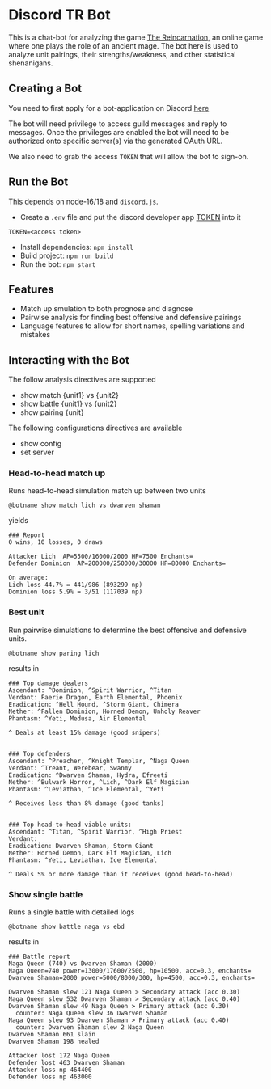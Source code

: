 # Discord TR Bot
This is a chat-bot for analyzing the game [The Reincarnation](https://www.the-reincarnation.com/about.php), an online game where one plays the role of an ancient mage. The bot here is used to analyze unit pairings, their strengths/weakness, and other statistical shenanigans.


## Creating a Bot
You need to first apply for a bot-application on Discord [here](https://discord.com/developers/applications)

The bot will need privilege to access guild messages and reply to messages. Once the privileges are enabled the bot will need to be authorized onto specific server(s) via the generated OAuth URL.

We also need to grab the access `TOKEN` that will allow the bot to sign-on.

## Run the Bot
This depends on node-16/18 and `discord.js`. 
- Create a `.env` file and put the discord developer app [TOKEN](https://discordjs.guide/preparations/setting-up-a-bot-application.html#what-is-a-token-anyway) into it

```
TOKEN=<access token>
```

- Install dependencies: `npm install`
- Build project: `npm run build`
- Run the bot: `npm start`

## Features
- Match up smulation to both prognose and diagnose 
- Pairwise analysis for finding best offensive and defensive pairings
- Language features to allow for short names, spelling variations and mistakes


## Interacting with the Bot
The follow analysis directives are supported
- show match {unit1} vs {unit2}
- show battle {unit1} vs {unit2}
- show pairing {unit}

The following configurations directives are available
- show config
- set server


### Head-to-head match up
Runs head-to-head simulation match up between two units

```
@botname show match lich vs dwarven shaman
```

yields

```
### Report
0 wins, 10 losses, 0 draws

Attacker Lich  AP=5500/16000/2000 HP=7500 Enchants=
Defender Dominion  AP=200000/250000/30000 HP=80000 Enchants=

On average:
Lich loss 44.7% = 441/986 (893299 np)
Dominion loss 5.9% = 3/51 (117039 np)
```


### Best unit
Run pairwise simulations to determine the best offensive and defensive units.

```
@botname show paring lich
```

results in

```
### Top damage dealers 
Ascendant: ^Dominion, ^Spirit Warrior, ^Titan
Verdant: Faerie Dragon, Earth Elemental, Phoenix
Eradication: ^Hell Hound, ^Storm Giant, Chimera
Nether: ^Fallen Dominion, Horned Demon, Unholy Reaver
Phantasm: ^Yeti, Medusa, Air Elemental

^ Deals at least 15% damage (good snipers)


### Top defenders 
Ascendant: ^Preacher, ^Knight Templar, ^Naga Queen
Verdant: ^Treant, Werebear, Swanmy
Eradication: ^Dwarven Shaman, Hydra, Efreeti
Nether: ^Bulwark Horror, ^Lich, ^Dark Elf Magician
Phantasm: ^Leviathan, ^Ice Elemental, ^Yeti

^ Receives less than 8% damage (good tanks)


### Top head-to-head viable units:
Ascendant: ^Titan, ^Spirit Warrior, ^High Priest
Verdant: 
Eradication: Dwarven Shaman, Storm Giant
Nether: Horned Demon, Dark Elf Magician, Lich
Phantasm: ^Yeti, Leviathan, Ice Elemental

^ Deals 5% or more damage than it receives (good head-to-head)
```


### Show single battle
Runs a single battle with detailed logs

```
@botname show battle naga vs ebd
```

results in

```
### Battle report 
Naga Queen (740) vs Dwarven Shaman (2000)
Naga Queen=740 power=13000/17600/2500, hp=10500, acc=0.3, enchants=
Dwarven Shaman=2000 power=5000/8000/300, hp=4500, acc=0.3, enchants=

Dwarven Shaman slew 121 Naga Queen > Secondary attack (acc 0.30)
Naga Queen slew 532 Dwarven Shaman > Secondary attack (acc 0.40)
Dwarven Shaman slew 49 Naga Queen > Primary attack (acc 0.30)
  counter: Naga Queen slew 36 Dwarven Shaman
Naga Queen slew 93 Dwarven Shaman > Primary attack (acc 0.40)
  counter: Dwarven Shaman slew 2 Naga Queen
Dwarven Shaman 661 slain
Dwarven Shaman 198 healed

Attacker lost 172 Naga Queen
Defender lost 463 Dwarven Shaman
Attacker loss np 464400
Defender loss np 463000
```

